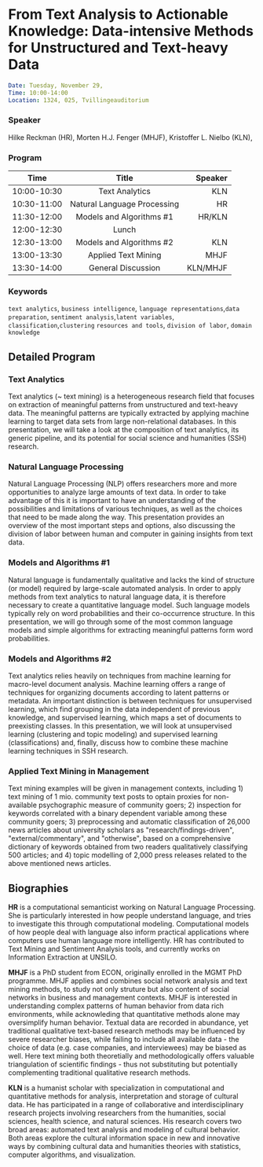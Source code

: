 # From Text Analysis to Actionable Knowledge: Data-intensive Methods for Unstructured and Text-heavy Data

```yaml
Date: Tuesday, November 29,
Time: 10:00-14:00
Location: 1324, 025, Tvillingeauditorium
```
### Speaker
Hilke Reckman (HR), Morten H.J. Fenger (MHJF), Kristoffer L. Nielbo (KLN),

### Program

| Time        | Title           | Speaker |
| ------------- |:-------------:| -----:|
| 10:00-10:30 | Text Analytics | KLN |
| 10:30-11:00 | Natural Language Processing | HR |
| 11:30-12:00 | Models and Algorithms #1 | HR/KLN |
| 12:00-12:30 | Lunch| |
| 12:30-13:00 | Models and Algorithms #2 | KLN |
| 13:00-13:30 | Applied Text Mining | MHJF |
| 13:30-14:00 | General Discussion| KLN/MHJF |  


### Keywords
`text analytics`, `business intelligence`,
`language representations`,`data preparation`,
`sentiment analysis`,`latent variables`, `classification`,`clustering`
`resources and tools`, `division of labor`, `domain knowledge`


## Detailed Program

### Text Analytics ###
Text analytics (~ text mining) is a heterogeneous research field that focuses on extraction of meaningful patterns from unstructured and text-heavy data. The meaningful patterns are typically extracted by applying machine learning to target data sets from large non-relational databases. In this presentation, we will take a look at the composition of text analytics, its generic pipeline, and its potential for social science and humanities (SSH) research.
### Natural Language Processing ###
Natural Language Processing (NLP) offers researchers more and more opportunities to analyze large amounts of text data. In order to take advantage of this it is important to have an understanding of the possibilities and limitations of various techniques, as well as the choices that need to be made along the way. This presentation provides an overview of the most important steps and options, also discussing the division of labor between human and computer in gaining insights from text data.
### Models and Algorithms \#1 ###
Natural language is fundamentally qualitative and lacks the kind of structure (or model) required by large-scale automated analysis. In order to apply methods from text analytics to natural language data, it is therefore necessary to create a quantitative language model. Such language models typically rely on word probabilities and their co-occurrence structure. In this presentation, we will go through some of the most common language models and simple algorithms for extracting meaningful patterns form word probabilities.  
### Models and Algorithms \#2 ###
Text analytics relies heavily on techniques from machine learning for macro-level document analysis. Machine learning offers a range of techniques for organizing documents according to latent patterns or metadata. An important distinction is between techniques for unsupervised learning, which find grouping in the data independent of previous knowledge, and supervised learning, which maps a set of documents to preexisting classes. In this presentation, we will look at unsupervised learning (clustering and topic modeling) and supervised learning (classifications) and, finally, discuss how to combine these machine learning techniques in SSH research.
### Applied Text Mining in Management
Text mining examples will be given in management contexts, including 1) text mining of 1 mio. community text posts to optain proxies for non-available psychographic measure of community goers; 2) inspection for keywords correlated with a binary dependent variable among these community goers; 3) preprocessing and automatic classification of 26,000 news articles about university scholars as "research/findings-driven", "external/commentary", and "otherwise", based on a comprehensive dictionary of keywords obtained from two readers qualitatively classifying 500 articles; and 4) topic modelling of 2,000 press releases related to the above mentioned news articles.

## Biographies
**HR** is a computational semanticist working on Natural Language Processing. She is particularly interested in how people understand language, and tries to investigate this through computational modeling. Computational models of how people deal with language also inform practical applications where computers use human language more intelligently.  HR has contributed to Text Mining and Sentiment Analysis tools, and currently works on Information Extraction at UNSILO.

**MHJF** is a PhD student from ECON, originally enrolled in the MGMT PhD programme. MHJF applies and combines social network analysis and text mining methods, to study not only struture but also content of social networks in business and management contexts. MHJF is interested in understanding complex patterns of human behavior from data rich environments, while acknowleding that quantitative methods alone may oversimplify human behavior. Textual data are recorded in abundance, yet traditional qualitative text-based research methods may be influenced by severe researcher biases, while failing to include all available data - the choice of data (e.g. case companies, and interviewees) may be biased as well. Here text mining both theoretially and methodologically offers valuable triangulation of scientific findings - thus not substituting but potentially complementing traditional qualitative research methods.

**KLN** is a humanist scholar with specialization in computational and quantitative methods for analysis, interpretation and storage of cultural data. He has participated in a range of collaborative and interdisciplinary research projects involving researchers from the humanities, social sciences, health science, and natural sciences. His research covers two broad areas: automated text analysis and modeling of cultural behavior. Both areas explore the cultural information space in new and innovative ways by combining cultural data and humanities theories with statistics, computer algorithms, and visualization.
